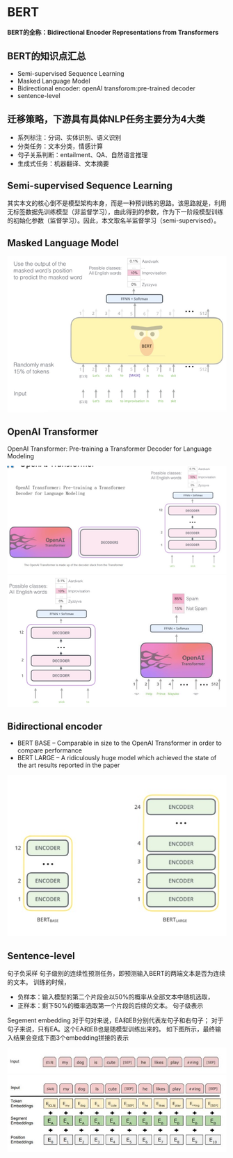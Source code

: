 # BERT

**BERT的全称：Bidirectional Encoder Representations from Transformers**

## BERT的知识点汇总

- Semi-supervised Sequence Learning
- Masked Language Model
- Bidirectional encoder: openAI transforom:pre-trained decoder
- sentence-level



## 迁移策略，下游具有具体NLP任务主要分为4大类

- 系列标注：分词、实体识别、语义识别
- 分类任务：文本分类，情感计算
- 句子关系判断：entailment、QA、自然语言推理
- 生成式任务：机器翻译、文本摘要



## Semi-supervised Sequence Learning

其实本文的核心倒不是模型架构本身，而是一种预训练的思路。该思路就是，利用无标签数据先训练模型（非监督学习），由此得到的参数，作为下一阶段模型训练的初始化参数（监督学习）。因此，本文取名半监督学习（semi-supervised）。



## Masked Language Model

<img src="picture/204_101.png">

## OpenAI Transformer

OpenAI Transformer: Pre-training a Transformer 
Decoder for Language Modeling

<img src="picture/204_102.png">

<img src="picture/204_103.png">

## Bidirectional encoder

- BERT BASE – Comparable in size to the OpenAI Transformer in order to 
  compare performance
- BERT LARGE – A ridiculously huge model which achieved the state of the 
  art results reported in the paper

<img src="picture/204_104.png">

## Sentence-level

句子负采样
句子级别的连续性预测任务，即预测输入BERT的两端文本是否为连续的文本。
训练的时候，
- 负样本：输入模型的第二个片段会以50%的概率从全部文本中随机选取，
- 正样本：剩下50%的概率选取第一个片段的后续的文本。
句子级表示

Segement embedding
对于句对来说，EA和EB分别代表左句子和右句子；
对于句子来说，只有EA。这个EA和EB也是随模型训练出来的。
如下图所示，最终输入结果会变成下面3个embedding拼接的表示

<img src="picture/204_105.png">

<img src="picture/204_106.png">





